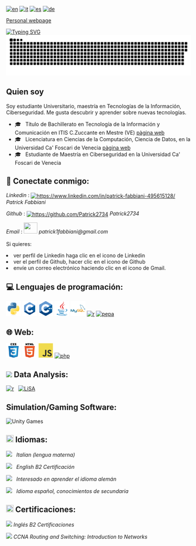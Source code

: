 [![en](https://img.shields.io/badge/lang-en-red.svg)](https://github.com/Patrick2734/Patrick2734/blob/main/README.md)
[![it](https://img.shields.io/badge/lang-it-blue.svg)](https://github.com/Patrick2734/Patrick2734/blob/main/README.it.md)
[![es](https://img.shields.io/badge/lang-es-yellow.svg)](https://github.com/Patrick2734/Patrick2734/blob/main/README.es.md)
[![de](https://img.shields.io/badge/lang-de-green.svg)](https://github.com/Patrick2734/Patrick2734/blob/main/README.de.md) 

<a href="https://patrick2734.github.io/">Personal webpage</a>

<a href="https://git.io/typing-svg"><img src="https://readme-typing-svg.demolab.com?font=Fira+Code&pause=1000&random=false&width=435&lines=Hola%2C+yo+soy+Patrick" alt="Typing SVG" /></a>
<a href=#><img src="contributions.svg"></a>

## Quien soy

Soy estudiante Universitario, maestría en Tecnologías de la Información, Ciberseguridad. Me gusta descubrir y aprender sobre nuevas tecnologías.
 
<ul dir="auto">
  <li>🎓 &nbsp; Título de Bachillerato en Tecnología de la Información y Comunicación en ITIS C.Zuccante en Mestre (VE) <a href="https://www.itiszuccante.edu.it/">pàgina web</a></li> 
  <li>🎓 &nbsp; Licenciatura en Ciencias de la Computación, Ciencia de Datos, en la Universidad Ca' Foscari de Venecia <a href="https://www.unive.it/">pàgina web</a></li> 
  <li>🎓 &nbsp; Estudiante de Maestría en Ciberseguridad en la Universidad Ca' Foscari de Venecia<br></li>
</ul>

## 💬 Conectate conmigo:

<p align="left" dir="auto"><i> Linkedin </i>: 
<a href="https://www.linkedin.com/in/patrick-fabbiani-495615128/" rel="nofollow"><img align="center" src="http://www.stefanoursi.com/wp-content/uploads/2021/04/linked-in-2668688_1280-1024x638.png" alt="https://www.linkedin.com/in/patrick-fabbiani-495615128/" height="30" width="40" style="max-width: 100%;" l2mqtqxnf=""></a>
<i> Patrick Fabbiani </i>
</p>
<p><i> Github </i>: 
<a href="https://github.com/Patrick2734/"><img align="center" src="https://raw.githubusercontent.com/simple-icons/simple-icons/f1f814e7e8dfedc8b2c0ca727f58a6d35d3a7a89/icons/github.svg" alt="https://github.com/Patrick2734" height="30" width="40" style="max-width: 100%;"></a>
<i> Patrick2734 </i>
</p>
<p><i> Email </i>:  
<a href="https://mail.google.com/mail/?view=cm&fs=1&to=patrick1fabbiani@gmail.com"><img src="https://logowik.com/content/uploads/images/gmail-new-icon5198.jpg" height="30" width="37" style="max-width: 100%;"></a>
<i>patrick1fabbiani@gmail.com</i> </br></br>
Si quieres:
   <li> ver perfil de Linkedin haga clic en el icono de Linkedin </li>
   <li> ver el perfil de Github, hacer clic en el icono de Github </li>
   <li> envíe un correo electrónico haciendo clic en el icono de Gmail. </li>
</p>

## 💻 Lenguajes de programación:

<p align="left" dir="auto"> 
  <a href="https://www.python.org" rel="nofollow"><img src="https://raw.githubusercontent.com/devicons/devicon/master/icons/python/python-original.svg" alt="python" width="40" height="40" style="max-width: 100%;" title="Python"></a>
 <a href="https://www.w3schools.com/c/" rel="nofollow"><img src="https://raw.githubusercontent.com/github/explore/f3e22f0dca2be955676bc70d6214b95b13354ee8/topics/c/c.png" alt="c" width="40" height="40" style="max-width: 100%;" title="C"></a>
  <a href="https://www.w3schools.com/cpp/" rel="nofollow"><img src="https://raw.githubusercontent.com/devicons/devicon/master/icons/cplusplus/cplusplus-original.svg" alt="cplusplus" width="40" height="40" style="max-width: 100%;" title="C++"></a> 
  <a href="https://www.java.com" rel="nofollow"><img src="https://raw.githubusercontent.com/devicons/devicon/master/icons/java/java-original.svg" alt="java" width="40" height="40" style="max-width: 100%;" title="Java"></a> 
  <a href="https://www.mysql.com/" rel="nofollow"><img src="https://raw.githubusercontent.com/devicons/devicon/master/icons/mysql/mysql-original-wordmark.svg" alt="mysql" width="40" height="40" style="max-width: 100%;" title="MySQL"></a> 
  <a href="https://www.r-project.org/" rel="nofollow"><img src="https://www.r-project.org/Rlogo.png" alt="r" width="40" height="40" style="max-width: 100%;" title="R"></a> 
  <a href="https://www.dcs.ed.ac.uk/pepa/" rel="nofollow"><img src="https://www.dcs.ed.ac.uk/pepa/images/PEPAluna.jpg" alt="pepa" width="40" height="40" style="max-width: 100%;" title="Pepa"></a>
</p>

## 🌐 Web:

<p align="left" dir="auto"> 
<a href="https://www.w3schools.com/css/" rel="nofollow"><img src="https://raw.githubusercontent.com/devicons/devicon/master/icons/css3/css3-original-wordmark.svg" alt="css3" width="40" height="40" style="max-width: 100%;" title="CSS"></a>
  <a href="https://www.w3.org/html/" rel="nofollow"><img src="https://raw.githubusercontent.com/devicons/devicon/master/icons/html5/html5-original-wordmark.svg" alt="html5" width="40" height="40" style="max-width: 100%;" title="HTML"></a> 
  <a href="https://developer.mozilla.org/en-US/docs/Web/JavaScript" rel="nofollow"><img src="https://raw.githubusercontent.com/devicons/devicon/master/icons/javascript/javascript-original.svg" alt="javascript" width="40" height="40" style="max-width: 100%;" title="JavaScript"></a>   
  <a href="https://www.w3schools.com/php/" rel="nofollow"><img src="https://www.php.net/images/logos/new-php-logo.svg" alt="php" width="70" style="max-width: 100%;" title="PHP"></a>
</p>

## <img src="https://media.istockphoto.com/id/1249867007/vector/analytics-analysis-statistics-searching-gray-icon.jpg?s=612x612&w=0&k=20&c=Yt4RBnpog9OU1uPu9LVONX69bxsdS_HjeHNP6CnFRYs=" width="30"> Data Analysis:

<p align="left" dir="auto"> 
  <a href="https://www.r-project.org/" rel="nofollow"><img src="https://www.r-project.org/Rlogo.png" alt="r" width="40" height="40" style="max-width: 100%;" title="R"></a> &nbsp 
  <a href="https://github.com/lisa-analyzer" rel="nofollow"><img src="https://raw.githubusercontent.com/lisa-analyzer/lisa/master/logo.png" width="80" style="max-width: 100%;" title="LiSA"></a>
</p>

## Simulation/Gaming Software:

<p align="left" dir="auto">
  <img src="https://static0.gamerantimages.com/wordpress/wp-content/uploads/2023/01/unity-logo.jpg"
         alt="Unity Games" height="50" style="max-width: 100%;" title="Unity"></a>
</p>

## <img src="https://i.pinimg.com/564x/04/f7/41/04f7415d53e2cf9139edaf03d00a7596.jpg" width="20" height="20"> Idiomas:

<p><img src="https://raw.githubusercontent.com/joielechong/iso-country-flags-svg-collection/9ebbd577b9a70fbfd9a1931be80c66e0d2f31a9d/svg/country-4x3/it.svg" height="26"></img><i> &nbsp Italian (lengua materna) </i></p>
<p><img src="https://raw.githubusercontent.com/joielechong/iso-country-flags-svg-collection/9ebbd577b9a70fbfd9a1931be80c66e0d2f31a9d/svg/country-4x3/gb.svg" height="26"></img><i> &nbsp English B2 Certificación </i></p>
<p><img src="https://raw.githubusercontent.com/joielechong/iso-country-flags-svg-collection/9ebbd577b9a70fbfd9a1931be80c66e0d2f31a9d/svg/country-4x3/de.svg" height="26"></img><i> &nbsp Interesado en aprender el idioma alemán </i></p>
<p><img src="https://raw.githubusercontent.com/joielechong/iso-country-flags-svg-collection/9ebbd577b9a70fbfd9a1931be80c66e0d2f31a9d/svg/country-4x3/es.svg" height="26"></img><i> &nbsp Idioma español, conocimientos de secundaria </i></p>

## <img src="https://cdn-icons-png.flaticon.com/512/1547/1547295.png" width="20" height="20"> Certificaciones:

<p><img src="https://www.unive.it/pag/fileadmin/user_upload/centri/CLA/img/OpenBadge_EnglishB2.png" height="85"></img><i><i> Inglés B2 Certificaciones </i></p>
<p><img src="https://abchorizon.com/wp-content/uploads/2022/06/8-Benefits-of-CCNA-Certification-for-Aspiring-Network-Engineers.png" height="55"></img><i> CCNA Routing and Switching: Introduction to Networks </i></p>
